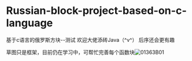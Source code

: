 # Russian-block-project-based-on-c-language
基于c语言的俄罗斯方块--测试
欢迎大佬添砖Java（^v^）
后序还会更有趣

草图只是框架，目前仍在学习中，可帮忙完善每个函数块![01363B01](https://user-images.githubusercontent.com/107102417/195267423-fe223947-6db7-4db7-b62d-e74c58938232.png)
